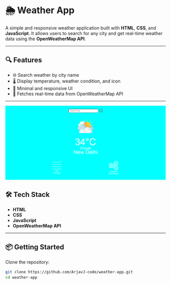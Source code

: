 # 🌦️ Weather App

A simple and responsive weather application built with **HTML**, **CSS**, and **JavaScript**. It allows users to search for any city and get real-time weather data using the **OpenWeatherMap API**.

---

## 🔍 Features

- 🌐 Search weather by city name
- 🌡️ Display temperature, weather condition, and icon
- 🎨 Minimal and responsive UI
- 🔁 Fetches real-time data from OpenWeatherMap API

---

![Weather App Screenshot](Screenshot.png) 


## 🛠️ Tech Stack

- **HTML**  
- **CSS**  
- **JavaScript**  
- **OpenWeatherMap API**

---

## 📦 Getting Started

Clone the repository:

```bash
git clone https://github.com/ArjavJ-code/weather-app.git
cd weather-app
